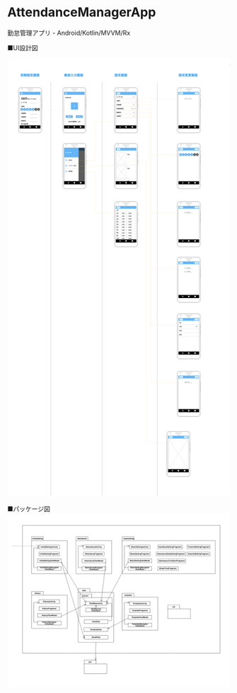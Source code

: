 # AttendanceManagerApp
勤怠管理アプリ - Android/Kotlin/MVVM/Rx

■UI設計図

![UI設計図](https://github.com/KobayashiKz/AttendanceManagerApp/blob/documents/UI%E8%A8%AD%E8%A8%88.png)

■パッケージ図
![パッケージ図](https://github.com/KobayashiKz/AttendanceManagerApp/blob/documents/%E3%83%91%E3%83%83%E3%82%B1%E3%83%BC%E3%82%B8%E5%9B%B3.png)

